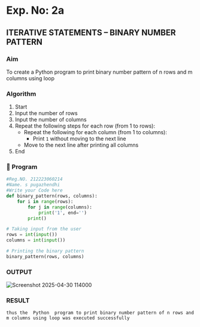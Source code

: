 # Exp. No: 2a  
## ITERATIVE STATEMENTS – BINARY NUMBER PATTERN

###  Aim
To create a Python  program to print binary number pattern of n rows and m columns using loop

###  Algorithm

1. Start
2. Input the number of rows
3. Input the number of columns
4. Repeat the following steps for each row (from 1 to rows):
   - Repeat the following for each column (from 1 to columns):
     - Print `1` without moving to the next line
   - Move to the next line after printing all columns
5. End



### 🧾 Program

```python
#Reg.NO. 212223060214
#Name. s pugazhendhi
#Write your Code here
def binary_pattern(rows, columns):
    for i in range(rows):
        for j in range(columns):
            print('1', end='')
        print()

# Taking input from the user
rows = int(input())
columns = int(input())

# Printing the binary pattern
binary_pattern(rows, columns)


```
### OUTPUT

![Screenshot 2025-04-30 114000](https://github.com/user-attachments/assets/abbe196a-c0da-4fb1-b48f-35408711b68d)



### RESULT
```
thus the  Python  program to print binary number pattern of n rows and m columns using loop was executed successfully

```

